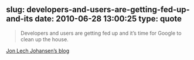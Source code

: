 slug: developers-and-users-are-getting-fed-up-and-its
date: 2010-06-28 13:00:25
type: quote
---

> Developers and users are getting fed up and it’s time for Google to clean up the house.

[Jon Lech Johansen’s blog](http://nanocr.eu/2010/06/27/googles-mismanagement-of-the-android-market/)
